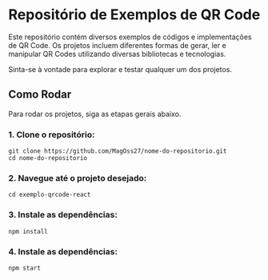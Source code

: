 # Repositório de Exemplos de QR Code

Este repositório contém diversos exemplos de códigos e implementações de QR Code. Os projetos incluem diferentes formas de gerar, ler e manipular QR Codes utilizando diversas bibliotecas e tecnologias.

Sinta-se à vontade para explorar e testar qualquer um dos projetos.

## Como Rodar

Para rodar os projetos, siga as etapas gerais abaixo.

### 1. Clone o repositório:

    git clone https://github.com/MagOss27/nome-do-repositorio.git
    cd nome-do-repositorio

### 2. Navegue até o projeto desejado:

    cd exemplo-qrcode-react

### 3. Instale as dependências:

    npm install

### 4. Instale as dependências:

    npm start


